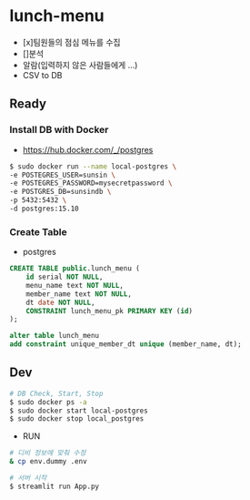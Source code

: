 # lunch-menu
- [x]팀원들의 점심 메뉴를 수집
- []분석
- 알람(입력하지 않은 사람들에게 ...)
- CSV to DB

## Ready
### Install DB with Docker
- https://hub.docker.com/_/postgres
```bash
$ sudo docker run --name local-postgres \
-e POSTEGRES_USER=sunsin \
-e POSTEGRES_PASSWORD=mysecretpassword \
-e POSTGRES_DB=sunsindb \
-p 5432:5432 \
-d postgres:15.10
```

### Create Table
- postgres
```sql
CREATE TABLE public.lunch_menu (
	id serial NOT NULL,
	menu_name text NOT NULL,
	member_name text NOT NULL,
	dt date NOT NULL,
	CONSTRAINT lunch_menu_pk PRIMARY KEY (id)
);

alter table lunch_menu
add constraint unique_member_dt unique (member_name, dt);
```

## Dev
```bash
# DB Check, Start, Stop
$ sudo docker ps -a
$ sudo docker start local-postgres
$ sudo docker stop local_postgres
```

- RUN
```bash
# 디비 정보에 맞춰 수정
& cp env.dummy .env

# 서버 시작
$ streamlit run App.py
```
